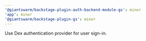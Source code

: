 ```yaml
---
'@giantswarm/backstage-plugin-auth-backend-module-gs': minor
'app': minor
'@giantswarm/backstage-plugin-gs': minor
---
```


Use Dex authentication provider for user sign-in.
